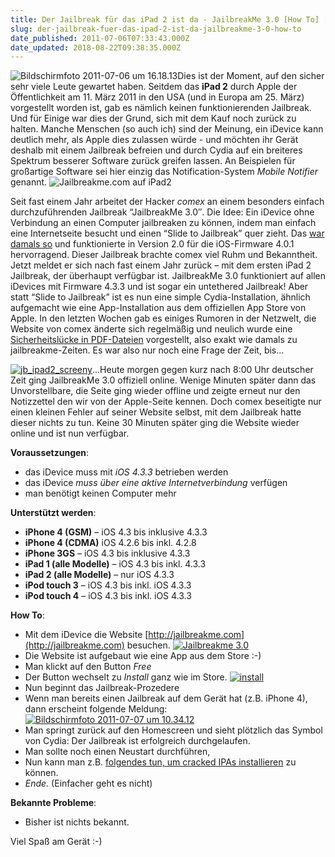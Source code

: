 ```yaml
---
title: Der Jailbreak für das iPad 2 ist da - JailbreakMe 3.0 [How To] [Updated]
slug: der-jailbreak-fuer-das-ipad-2-ist-da-jailbreakme-3-0-how-to
date_published: 2011-07-06T07:33:43.000Z
date_updated: 2018-08-22T09:38:35.000Z
---
```


![Bildschirmfoto 2011-07-06 um 16.18.13](//picdump.thafaker.de/2011/07/Bildschirmfoto-2011-07-06-um-16.18.13.png)Dies ist der Moment, auf den sicher sehr viele Leute gewartet haben. Seitdem das **iPad 2** durch Apple der Öffentlichkeit am 11. März 2011 in den USA (und in Europa am 25. März) vorgestellt worden ist, gab es nämlich keinen funktionierenden Jailbreak. Und für Einige war dies der Grund, sich mit dem Kauf noch zurück zu halten. Manche Menschen (so auch ich) sind der Meinung, ein iDevice kann deutlich mehr, als Apple dies zulassen würde - und möchten ihr Gerät deshalb mit einem Jailbreak befreien und durch Cydia auf ein breiteres Spektrum besserer Software zurück greifen lassen. An Beispielen für großartige Software sei hier einzig das Notification-System *Mobile Notifier* genannt.
![Jailbreakme.com auf iPad2](//picdump.thafaker.de/2011/07/IMG_0276_thumb-580x270.jpg)

Seit fast einem Jahr arbeitet der Hacker *comex* an einem besonders einfach durchzuführenden Jailbreak “JailbreakMe 3.0″. Die Idee: Ein iDevice ohne Verbindung an einen Computer jailbreaken zu können, indem man einfach eine Internetseite besucht und einen “Slide to Jailbreak” quer zieht. Das [war damals so](__GHOST_URL__/vorgehensweise-zum-neuen-jailbreak-jailbreakme-2-0/) und funktionierte in Version 2.0 für die iOS-Firmware 4.0.1 hervorragend. Dieser Jailbreak brachte comex viel Ruhm und Bekanntheit. Jetzt meldet er sich nach fast einem Jahr zurück – mit dem ersten iPad 2 Jailbreak, der überhaupt verfügbar ist. JailbreakMe 3.0 funktioniert auf allen iDevices mit Firmware 4.3.3 und ist sogar ein untethered Jailbreak! Aber statt “Slide to Jailbreak” ist es nun eine simple Cydia-Installation, ähnlich aufgemacht wie eine App-Installation aus dem offiziellen App Store von Apple. In den letzten Wochen gab es einiges Rumoren in der Netzwelt, die Website von comex änderte sich regelmäßig und neulich wurde eine [Sicherheitslücke in PDF-Dateien](__GHOST_URL__/ipad-2-beta-jailbreak-veroeffentlicht-per-pdf-hack/) vorgestellt, also exakt wie damals zu jailbreakme-Zeiten. Es war also nur noch eine Frage der Zeit, bis...

[![jb_ipad2_screeny](//picdump.thafaker.de/2011/07/jb_ipad2_screeny-150x150.png)](http://picdump.thafaker.de/2011/07/jb_ipad2_screeny.png)...Heute morgen gegen kurz nach 8:00 Uhr deutscher Zeit ging JailbreakMe 3.0 offiziell online. Wenige Minuten später dann das Unvorstellbare, die Seite ging wieder offline und zeigte erneut nur den Notizzettel den wir von der Apple-Seite kennen. Doch comex beseitigte nur einen kleinen Fehler auf seiner Website selbst, mit dem Jailbreak hatte dieser nichts zu tun. Keine 30 Minuten später ging die Website wieder online und ist nun verfügbar.

**Voraussetzungen**:

- das iDevice muss mit *iOS 4.3.3* betrieben werden
- das iDevice *muss über eine aktive Internetverbindung* verfügen
- man benötigt keinen Computer mehr

**Unterstützt werden**:

- **iPhone 4 (GSM)** – iOS 4.3 bis inklusive 4.3.3
- **iPhone 4 (CDMA)** iOS 4.2.6 bis inkl. 4.2.8
- **iPhone 3GS** – iOS 4.3 bis inklusive 4.3.3
- **iPad 1 (alle Modelle)** – iOS 4.3 bis inkl. 4.3.3
- **iPad 2 (alle Modelle)** – nur iOS 4.3.3
- **iPod touch 3** – iOS 4.3 bis inkl. iOS 4.3.3
- **iPod touch 4** – iOS 4.3 bis inkl. iOS 4.3.3

**How To**:

- Mit dem iDevice die Website [http://jailbreakme.com](http://jailbreakme.com) besuchen.
[![Jailbreakme 3.0](//picdump.thafaker.de/2011/07/Foto-150x150.png)](http://picdump.thafaker.de/2011/07/Foto.png)
- Die Website ist aufgebaut wie eine App aus dem Store :-)
- Man klickt auf den Button *Free*
- Der Button wechselt zu *Install* ganz wie im Store.
[![install](//picdump.thafaker.de/2011/07/install-150x123.png)](http://picdump.thafaker.de/2011/07/install.png)
- Nun beginnt das Jailbreak-Prozedere
- Wenn man bereits einen Jailbreak auf dem Gerät hat (z.B. iPhone 4), dann erscheint folgende Meldung:
[![Bildschirmfoto 2011-07-07 um 10.34.12](//picdump.thafaker.de/2011/07/Bildschirmfoto-2011-07-07-um-10.34.12-150x150.png)](http://picdump.thafaker.de/2011/07/Bildschirmfoto-2011-07-07-um-10.34.12.png)
- Man springt zurück auf den Homescreen und sieht plötzlich das Symbol von Cydia: Der Jailbreak ist erfolgreich durchgelaufen.
- Man sollte noch einen Neustart durchführen,
- Nun kann man z.B. [folgendes tun, um cracked IPAs installieren](__GHOST_URL__/wie-installiere-ich-ipa-dateien-auf-meinem-ipodiphone/) zu können.
- *Ende.* (Einfacher geht es nicht)

**Bekannte Probleme**:

- Bisher ist nichts bekannt.

Viel Spaß am Gerät :-)
